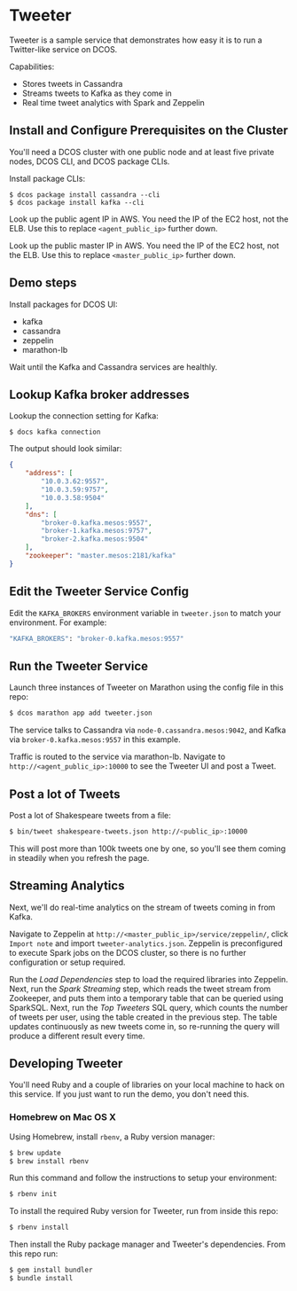 # Tweeter

Tweeter is a sample service that demonstrates how easy it is to run a Twitter-like service on DCOS.

Capabilities:

* Stores tweets in Cassandra
* Streams tweets to Kafka as they come in
* Real time tweet analytics with Spark and Zeppelin


## Install and Configure Prerequisites on the Cluster

You'll need a DCOS cluster with one public node and at least five private nodes, DCOS CLI, and DCOS package CLIs.

Install package CLIs:

```base
$ dcos package install cassandra --cli
$ dcos package install kafka --cli
```

Look up the public agent IP in AWS. You need the IP of the EC2 host, not the ELB. Use this to replace `<agent_public_ip>` further down.

Look up the public master IP in AWS. You need the IP of the EC2 host, not the ELB. Use this to replace `<master_public_ip>` further down.


## Demo steps

Install packages for DCOS UI:
* kafka
* cassandra
* zeppelin
* marathon-lb

Wait until the Kafka and Cassandra services are healthly.

## Lookup Kafka broker addresses

Lookup the connection setting for Kafka:
    
```base
$ docs kafka connection
```
    
The output should look similar:
```json
{
    "address": [
        "10.0.3.62:9557",
        "10.0.3.59:9757",
        "10.0.3.58:9504"
    ],
    "dns": [
        "broker-0.kafka.mesos:9557",
        "broker-1.kafka.mesos:9757",
        "broker-2.kafka.mesos:9504"
    ],
    "zookeeper": "master.mesos:2181/kafka"
}
```

## Edit the Tweeter Service Config

Edit the `KAFKA_BROKERS` environment variable in `tweeter.json` to match your environment. For example:

```bash
"KAFKA_BROKERS": "broker-0.kafka.mesos:9557"
```

## Run the Tweeter Service

Launch three instances of Tweeter on Marathon using the config file in this repo:

```bash
$ dcos marathon app add tweeter.json
```

The service talks to Cassandra via `node-0.cassandra.mesos:9042`, and Kafka via `broker-0.kafka.mesos:9557` in this example.

Traffic is routed to the service via marathon-lb. Navigate to `http://<agent_public_ip>:10000` to see the Tweeter UI and post a Tweet.


## Post a lot of Tweets

Post a lot of Shakespeare tweets from a file:

```bash
$ bin/tweet shakespeare-tweets.json http://<public_ip>:10000
```

This will post more than 100k tweets one by one, so you'll see them coming in steadily when you refresh the page.


## Streaming Analytics

Next, we'll do real-time analytics on the stream of tweets coming in from Kafka.

Navigate to Zeppelin at `http://<master_public_ip>/service/zeppelin/`, click `Import note` and import `tweeter-analytics.json`. Zeppelin is preconfigured to execute Spark jobs on the DCOS cluster, so there is no further configuration or setup required.

Run the *Load Dependencies* step to load the required libraries into Zeppelin. Next, run the *Spark Streaming* step, which reads the tweet stream from Zookeeper, and puts them into a temporary table that can be queried using SparkSQL. Next, run the *Top Tweeters* SQL query, which counts the number of tweets per user, using the table created in the previous step. The table updates continuously as new tweets come in, so re-running the query will produce a different result every time.


## Developing Tweeter

You'll need Ruby and a couple of libraries on your local machine to hack on this service. If you just want to run the demo, you don't need this.

### Homebrew on Mac OS X

Using Homebrew, install `rbenv`, a Ruby version manager:

```bash
$ brew update
$ brew install rbenv
```

Run this command and follow the instructions to setup your environment:

```bash
$ rbenv init
```

To install the required Ruby version for Tweeter, run from inside this repo:

```bash
$ rbenv install
```

Then install the Ruby package manager and Tweeter's dependencies. From this repo run:

```bash
$ gem install bundler
$ bundle install
```
